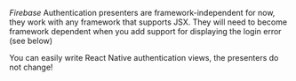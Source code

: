 *Firebase* Authentication presenters are framework-independent for now, they work with any framework that supports JSX. They will need to become framework dependent when you add support for displaying the login error (see below)

You can easily write React Native authentication views, the presenters do not change!
